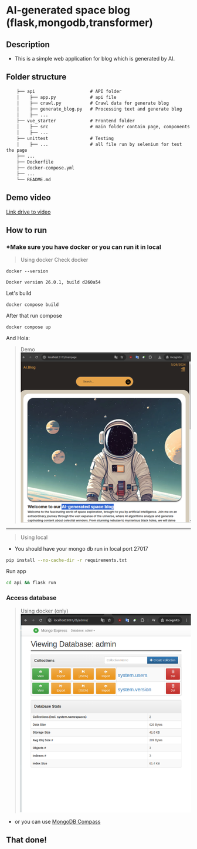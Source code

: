 # AI-generated space blog (flask,mongodb,transformer) 
## Description
- This is a simple web application for blog which is generated by AI.
## Folder structure
```
    ├── api                     # API folder
    │    ├── app.py             # api file
    │    ├── crawl.py           # Crawl data for generate blog
    │    ├── generate_blog.py   # Processing text and generate blog
    │    ├── ...    
    ├── vue_starter             # Frontend folder
    │    ├── src                # main folder contain page, components
    │    ├── ...    
    ├── unittest                # Testing              
    │    ├── ...                # all file run by selenium for test the page
    ├── ...                    
    ├── Dockerfile                     
    ├── docker-compose.yml                             
    ├── ...
    └── README.md
```
## Demo video
[Link drive to video](https://drive.google.com/file/d/1ocpsVf_rzDIqzVqZMxFTz7JSIHfDggr5/view?usp=drive_link)



## How to run
###  *Make sure you have docker or you can run it in local
> Using docker 
Check docker 
```
docker --version
``` 
```
Docker version 26.0.1, build d260a54
```
Let's build
```
docker compose build
```
After that run compose
```docker
docker compose up
```
And Hola:
>Demo
![demo.png](./img/demo.png)

---
> Using local
- You should have your mongo db run in local port 27017
```bash
pip install --no-cache-dir -r requirements.txt
```
Run app
```bash
cd api && flask run
```
### Access database 
> Using docker (only)
![demo.png](./img/database.png)
- or you can use [MongoDB Compass]("https://www.mongodb.com/products/tools/compass)
## That done!